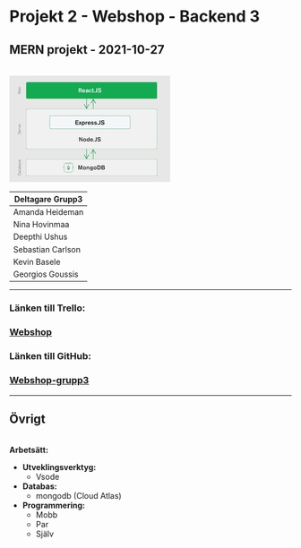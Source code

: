 # Projekt 2 - Webshop - Backend 3

## MERN projekt - 2021-10-27

\
![drawing](pic/mern-stack.jpg)

| Deltagare Grupp3  |
| ----------------- |
| Amanda Heideman   |
| Nina Hovinmaa     |
| Deepthi Ushus     |
| Sebastian Carlson |
| Kevin Basele      |
| Georgios Goussis  |

---

### **Länken till Trello:**

### [Webshop](https://trello.com/b/2WMnYrXR/webshop)

### **Länken till GitHub:**

### [Webshop-grupp3](https://github.com/Secar98/Webshop-grupp3)

---

## **Övrigt**

\
**Arbetsätt:**

- **Utveklingsverktyg:**
  - Vsode
- **Databas:**
  - mongodb (Cloud Atlas)
- **Programmering:**
  - Mobb
  - Par
  - Själv
